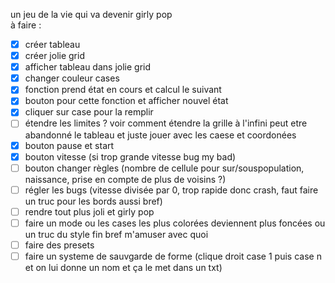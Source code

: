 un jeu de la vie qui va devenir girly pop  
à faire :  
- [x] créer tableau  
- [x] créer jolie grid  
- [x] afficher tableau dans jolie grid  
- [x] changer couleur cases  
- [x] fonction prend état en cours et calcul le suivant  
- [x] bouton pour cette fonction et afficher nouvel état  
- [x] cliquer sur case pour la remplir  
- [ ] étendre les limites ? voir comment étendre la grille à l'infini peut etre abandonné le tableau et juste jouer avec les caese et coordonées  
- [x] bouton pause et start  
- [x] bouton vitesse (si trop grande vitesse bug my bad)  
- [ ] bouton changer règles (nombre de cellule pour sur/souspopulation, naissance, prise en compte de plus de voisins ?)
- [ ] régler les bugs (vitesse divisée par 0, trop rapide donc crash, faut faire un truc pour les bords aussi bref)
- [ ] rendre tout plus joli et girly pop
- [ ] faire un mode ou les cases les plus colorées deviennent plus foncées ou un truc du style fin bref m'amuser avec quoi
- [ ] faire des presets
- [ ] faire un systeme de sauvgarde de forme (clique droit case 1 puis case n et on lui donne un nom et ça le met dans un txt)
